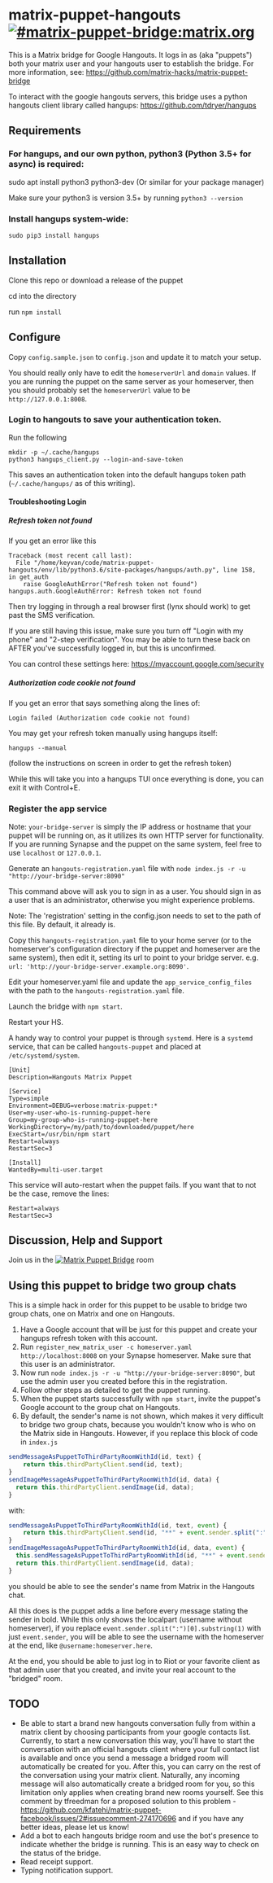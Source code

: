 # matrix-puppet-hangouts [![#matrix-puppet-bridge:matrix.org](https://img.shields.io/matrix/matrix-puppet-bridge:matrix.org.svg?label=%23matrix-puppet-bridge%3Amatrix.org&logo=matrix&server_fqdn=matrix.org)](https://matrix.to/#/#matrix-puppet-bridge:matrix.org)

This is a Matrix bridge for Google Hangouts.
It logs in as (aka "puppets") both your matrix user and your hangouts user to
establish the bridge. For more information, see:
https://github.com/matrix-hacks/matrix-puppet-bridge

To interact with the google hangouts servers, this bridge uses a python hangouts client library called hangups:
https://github.com/tdryer/hangups

## Requirements

### For hangups, and our own python, python3 (Python 3.5+ for async) is required:
sudo apt install python3 python3-dev
(Or similar for your package manager)

Make sure your python3 is version 3.5+ by running `python3 --version`

### Install hangups system-wide:
`sudo pip3 install hangups`

## Installation

Clone this repo or download a release of the puppet

cd into the directory

run `npm install`

## Configure

Copy `config.sample.json` to `config.json` and update it to match your setup.

You should really only have to edit the `homeserverUrl` and `domain` values. 
If you are running the puppet on the same server as your homeserver, then you should probably
set the `homeserverUrl` value to be `http://127.0.0.1:8008`.


### Login to hangouts to save your authentication token.

Run the following

```
mkdir -p ~/.cache/hangups
python3 hangups_client.py --login-and-save-token
```

This saves an authentication token into the default hangups token path (`~/.cache/hangups/` as of this writing).

#### Troubleshooting Login

##### Refresh token not found

If you get an error like this

```
Traceback (most recent call last):
  File "/home/keyvan/code/matrix-puppet-hangouts/env/lib/python3.6/site-packages/hangups/auth.py", line 158, in get_auth
    raise GoogleAuthError("Refresh token not found")
hangups.auth.GoogleAuthError: Refresh token not found
```

Then try logging in through a real browser first (lynx should work) to get past the SMS verification.

If you are still having this issue, make sure you turn off "Login with my phone" and "2-step verification". You may be able to turn these back on AFTER you've successfully logged in, but this is unconfirmed.

You can control these settings here: https://myaccount.google.com/security

##### Authorization code cookie not found

If you get an error that says something along the lines of:

`Login failed (Authorization code cookie not found)`

You may get your refresh token manually using hangups itself:

```
hangups --manual
```
(follow the instructions on screen in order to get the refresh token)

While this will take you into a hangups TUI once everything is done, you can exit it with Control+E.


### Register the app service

Note: `your-bridge-server` is simply the IP address or hostname that your puppet will be running on, as it utilizes its own HTTP server for functionality. 
If you are running Synapse and the puppet on the same system, feel free to use `localhost` or `127.0.0.1`.

Generate an `hangouts-registration.yaml` file with `node index.js -r -u "http://your-bridge-server:8090"`

This command above will ask you to sign in as a user. You should sign in as a user that is an administrator, otherwise you might experience problems.

Note: The 'registration' setting in the config.json needs to set to the path of this file. By default, it already is.

Copy this `hangouts-registration.yaml` file to your home server (or to the homeserver's configuration directory if the puppet and homeserver are the same system), 
then edit it, setting its url to point to your bridge server. e.g. `url: 'http://your-bridge-server.example.org:8090'`. 

Edit your homeserver.yaml file and update the `app_service_config_files` with the path to the `hangouts-registration.yaml` file.

Launch the bridge with ```npm start```.

Restart your HS.

A handy way to control your puppet is through `systemd`. Here is a `systemd` service, that can be called `hangouts-puppet` and placed at `/etc/systemd/system`.
```
[Unit]
Description=Hangouts Matrix Puppet

[Service]
Type=simple
Environment=DEBUG=verbose:matrix-puppet:*
User=my-user-who-is-running-puppet-here
Group=my-group-who-is-running-puppet-here
WorkingDirectory=/my/path/to/downloaded/puppet/here
ExecStart=/usr/bin/npm start
Restart=always
RestartSec=3

[Install]
WantedBy=multi-user.target
```
This service will auto-restart when the puppet fails. If you want that to not be the case, remove the lines:
```
Restart=always
RestartSec=3
```

## Discussion, Help and Support

Join us in the [![Matrix Puppet Bridge](https://user-images.githubusercontent.com/13843293/52007839-4b2f6580-24c7-11e9-9a6c-14d8fc0d0737.png)](https://matrix.to/#/#matrix-puppet-bridge:matrix.org) room

## Using this puppet to bridge two group chats
This is a simple hack in order for this puppet to be usable to bridge two group chats, one on Matrix and one on Hangouts.

1. Have a Google account that will be just for this puppet and create your hangups refresh token with this account.
2. Run `register_new_matrix_user -c homeserver.yaml http://localhost:8008` on your Synapse homeserver. Make sure that this user is an administrator.
3. Now run `node index.js -r -u "http://your-bridge-server:8090"`, but use the admin user you created before this in the registration.
4. Follow other steps as detailed to get the puppet running.
5. When the puppet starts successfully with `npm start`, invite the puppet's Google account to the group chat on Hangouts.
6. By default, the sender's name is not shown, which makes it very difficult to bridge two group chats, because you wouldn't know who is who on the Matrix side in Hangouts.
However, if you replace this block of code in `index.js`

```js
sendMessageAsPuppetToThirdPartyRoomWithId(id, text) {
    return this.thirdPartyClient.send(id, text);
}
sendImageMessageAsPuppetToThirdPartyRoomWithId(id, data) {
  return this.thirdPartyClient.sendImage(id, data);
}
```
with:
```js
sendMessageAsPuppetToThirdPartyRoomWithId(id, text, event) {
    return this.thirdPartyClient.send(id, "**" + event.sender.split(":")[0].substring(1) + "**\n" + text);
}
sendImageMessageAsPuppetToThirdPartyRoomWithId(id, data, event) {
  this.sendMessageAsPuppetToThirdPartyRoomWithId(id, "**" + event.sender.split(':')[0].substring(1) + "**", event);
  return this.thirdPartyClient.sendImage(id, data);
}
```
you should be able to see the sender's name from Matrix in the Hangouts chat. 

All this does is the puppet adds a line before every message stating the sender in bold. 
While this only shows the localpart (username without homeserver), if you replace `event.sender.split(":")[0].substring(1)` with just `event.sender`, you will be able to see the username with the homeserver at the end, like `@username:homeserver.here`.

At the end, you should be able to just log in to Riot or your favorite client as that admin user that you created, and invite your real account to the "bridged" room. 
## TODO
* Be able to start a brand new hangouts conversation fully from within a matrix client by choosing participants from your google contacts list. Currently, to start a new conversation this way, you'll have to start the conversation with an official hangouts client where your full contact list is available and once you send a message a bridged room will automatically be created for you. After this, you can carry on the rest of the conversation using your matrix client. Naturally, any incoming message will also automatically create a bridged room for you, so this limitation only applies when creating brand new rooms yourself. See this comment by tfreedman for a proposed solution to this problem - https://github.com/kfatehi/matrix-puppet-facebook/issues/2#issuecomment-274170696 and if you have any better ideas, please let us know!
* Add a bot to each hangouts bridge room and use the bot's presence to indicate whether the bridge is running. This is an easy way to check on the status of the bridge.
* Read receipt support.
* Typing notification support.
